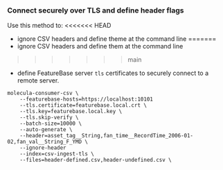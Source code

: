 ### Connect securely over TLS and define header flags

Use this method to:
<<<<<<< HEAD
* ignore CSV headers and define theme at the command line
=======
* ignore CSV headers and define them at the command line
>>>>>>> main
* define FeatureBase server `tls` certificates to securely connect to a remote server.

```shell
molecula-consumer-csv \
    --featurebase-hosts=https://localhost:10101
    --tls.certificate=featurebase.local.crt \
    --tls.key=featurebase.local.key \
    --tls.skip-verify \
    --batch-size=10000 \
    --auto-generate \
    --header=asset_tag__String,fan_time__RecordTime_2006-01-02,fan_val__String_F_YMD \
    --ignore-header
    --index=csv-ingest-tls \
    --files=header-defined.csv,header-undefined.csv \
```
